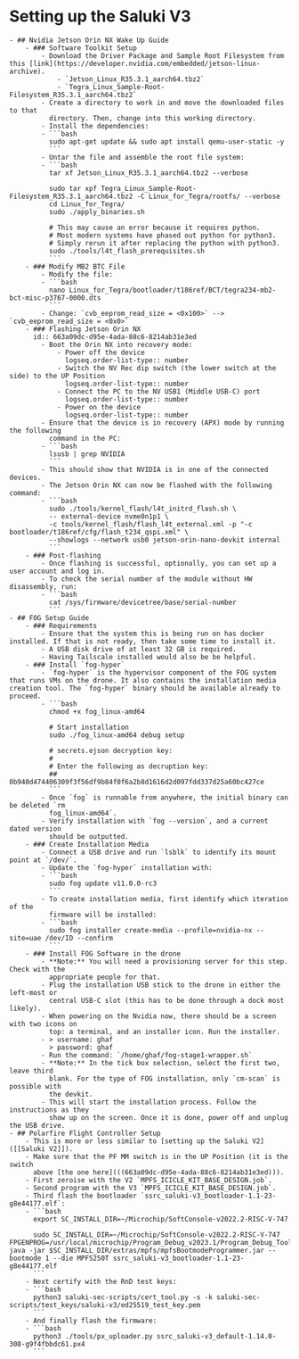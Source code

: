 # Setting up the Saluki V3
	- ## Nvidia Jetson Orin NX Wake Up Guide
		- ### Software Toolkit Setup
			- Download the Driver Package and Sample Root Filesystem from this [link](https://developer.nvidia.com/embedded/jetson-linux-archive).
				- `Jetson_Linux_R35.3.1_aarch64.tbz2`
				- `Tegra_Linux_Sample-Root-Filesystem_R35.3.1_aarch64.tbz2`
			- Create a directory to work in and move the downloaded files to that
			  directory. Then, change into this working directory.
			- Install the dependencies:
			- ```bash
			  sudo apt-get update && sudo apt install qemu-user-static -y
			  ```
			- Untar the file and assemble the root file system:
			- ```bash
			  tar xf Jetson_Linux_R35.3.1_aarch64.tbz2 --verbose
			  
			  sudo tar xpf Tegra_Linux_Sample-Root-Filesystem_R35.3.1_aarch64.tbz2 -C Linux_for_Tegra/rootfs/ --verbose
			  cd Linux_for_Tegra/
			  sudo ./apply_binaries.sh
			  
			  # This may cause an error because it requires python.
			  # Most modern systems have phased out python for python3.
			  # Simply rerun it after replacing the python with python3.
			  sudo ./tools/l4t_flash_prerequisites.sh
			  ```
		- ### Modify MB2 BTC File
			- Modify the file:
			- ```bash
			  nano Linux_for_Tegra/bootloader/t186ref/BCT/tegra234-mb2-bct-misc-p3767-0000.dts
			  ```
			- Change: `cvb_eeprom_read_size = <0x100>` --> `cvb_eeprom_read_size = <0x0>`
		- ### Flashing Jetson Orin NX
		  id:: 663a09dc-d95e-4ada-88c6-8214ab31e3ed
			- Boot the Orin NX into recovery mode:
				- Power off the device
				  logseq.order-list-type:: number
				- Switch the NV Rec dip switch (the lower switch at the side) to the UP Position
				  logseq.order-list-type:: number
				- Connect the PC to the NV USB1 (Middle USB-C) port
				  logseq.order-list-type:: number
				- Power on the device
				  logseq.order-list-type:: number
			- Ensure that the device is in recovery (APX) mode by running the following
			  command in the PC:
			- ```bash
			  lsusb | grep NVIDIA
			  ```
			- This should show that NVIDIA is in one of the connected devices.
			- The Jetson Orin NX can now be flashed with the following command:
			- ```bash
			  sudo ./tools/kernel_flash/l4t_initrd_flash.sh \
			  -- external-device nvme0n1p1 \
			  -c tools/kernel_flash/flash_l4t_external.xml -p "-c bootloader/t186ref/cfg/flash_t234_qspi.xml" \
			  --showlogs --network usb0 jetson-orin-nano-devkit internal
			  ```
		- ### Post-flashing
			- Once flashing is successful, optionally, you can set up a user account and log in.
			- To check the serial number of the module without HW disassembly, run:
			- ```bash
			  cat /sys/firmware/devicetree/base/serial-number
			  ```
	- ## FOG Setup Guide
		- ### Requirements
			- Ensure that the system this is being run on has docker installed. If that is not ready, then take some time to install it.
			- A USB disk drive of at least 32 GB is required.
			- Having Tailscale installed would also be be helpful.
		- ### Install `fog-hyper`
			- `fog-hyper` is the hypervisor component of the FOG system that runs VMs on the drone. It also contains the installation media creation tool. The `fog-hyper` binary should be available already to proceed.
			- ```bash
			  chmod +x fog_linux-amd64
			  
			  # Start installation
			  sudo ./fog_linux-amd64 debug setup
			  
			  # secrets.ejson decryption key:
			  #
			  # Enter the following as decruption key:
			  ## 0b940d474406309f3f56df9b84f0f6a2b8d1616d2d097fdd337d25a60bc427ce
			  ```
			- Once `fog` is runnable from anywhere, the initial binary can be deleted `rm
			  fog_linux-amd64`.
			- Verify installation with `fog --version`, and a current dated version
			  should be outputted.
		- ### Create Installation Media
			- Connect a USB drive and run `lsblk` to identify its mount point at `/dev/`.
			- Update the `fog-hyper` installation with:
			- ```bash
			  sudo fog update v11.0.0-rc3
			  ```
			- To create installation media, first identify which iteration of the
			  firmware will be installed:
			- ```bash
			  sudo fog installer create-media --profile=nvidia-nx --site=uae /dev/ID --confirm
			  ```
		- ### Install FOG Software in the drone
			- **Note:** You will need a provisioning server for this step. Check with the
			  appropriate people for that.
			- Plug the installation USB stick to the drone in either the left-most or
			  central USB-C slot (this has to be done through a dock most likely).
			- When powering on the Nvidia now, there should be a screen with two icons on
			  top: a terminal, and an installer icon. Run the installer.
			- > username: ghaf
			  > password: ghaf
			- Run the command: `/home/ghaf/fog-stage1-wrapper.sh`
			- **Note:** In the tick box selection, select the first two, leave third
			  blank. For the type of FOG installation, only `cm-scan` is possible with
			  the devkit.
			- This will start the installation process. Follow the instructions as they
			  show up on the screen. Once it is done, power off and unplug the USB drive.
	- ## Polarfire Flight Controller Setup
		- This is more or less similar to [setting up the Saluki V2]([[Saluki V2]]).
		- Make sure that the PF MM switch is in the UP Position (it is the switch
		  above [the one here](((663a09dc-d95e-4ada-88c6-8214ab31e3ed))).
		- First zeroise with the V2 `MPFS_ICICLE_KIT_BASE_DESIGN.job`.
		- Second program with the V3 `MPFS_ICICLE_KIT_BASE_DESIGN.job`.
		- Third flash the bootloader `ssrc_saluki-v3_bootloader-1.1-23-g8e44177.elf`:
		- ```bash
		  export SC_INSTALL_DIR=~/Microchip/SoftConsole-v2022.2-RISC-V-747
		  
		  sudo SC_INSTALL_DIR=~/Microchip/SoftConsole-v2022.2-RISC-V-747 FPGENPROG=/usr/local/microchip/Program_Debug_v2023.1/Program_Debug_Tool/bin64/fpgenprog java -jar $SC_INSTALL_DIR/extras/mpfs/mpfsBootmodeProgrammer.jar --bootmode 1 --die MPFS250T ssrc_saluki-v3_bootloader-1.1-23-g8e44177.elf
		  ```
		- Next certify with the RnD test keys:
		- ```bash
		  python3 saluki-sec-scripts/cert_tool.py -s -k saluki-sec-scripts/test_keys/saluki-v3/ed25519_test_key.pem
		  ```
		- And finally flash the firmware:
		- ```bash
		  python3 ./tools/px_uploader.py ssrc_saluki-v3_default-1.14.0-308-g9f4fbbdc61.px4
		  ```